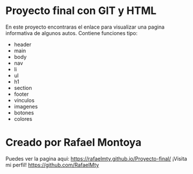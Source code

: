 # Proyecto final con GIT y HTML
En este proyecto encontraras el enlace para visualizar una pagina informativa de algunos autos.
Contiene funciones tipo:
* header
* main 
* body
* nav
* li
* ul
* h1
* section
* footer
* vinculos
* imagenes
* botones
* colores

# Creado por Rafael Montoya
Puedes ver la pagina aqui: 
https://rafaelmty.github.io/Proyecto-final/
¡Visita mi perfil!
https://github.com/RafaelMty